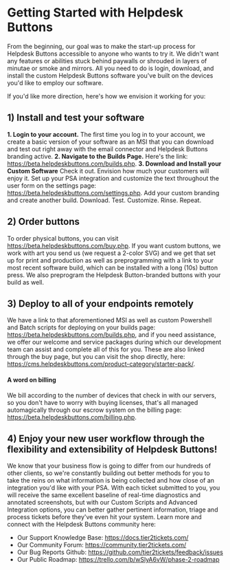 # Getting Started with Helpdesk Buttons
From the beginning, our goal was to make the start-up process for Helpdesk Buttons accessible to anyone who wants to try it. We didn't want any features or abilities stuck behind paywalls or shrouded in layers of minutae or smoke and mirrors. All you need to do is login, download, and install the custom Helpdesk Buttons software you've built on the devices you'd like to employ our software.

If you'd like more direction, here's how we envision it working for you:

## 1) Install and test your software
**1. Login to your account.**
The first time you log in to your account, we create a basic version of your software as an MSI that you can download and test out right away with the email connector and Helpdesk Buttons branding active.
**2. Navigate to the Builds Page.**
Here's the link: https://beta.helpdeskbuttons.com/builds.php.
**3. Download and Install your Custom Software**
Check it out. Envision how much your customers will enjoy it. Set up your PSA integration and customize the text throughout the user form on the settings page: https://beta.helpdeskbuttons.com/settings.php. Add your custom branding and create another build. Download. Test. Customize. Rinse. Repeat.

## 2) Order buttons
To order physical buttons, you can visit https://beta.helpdeskbuttons.com/buy.php. If you want custom buttons, we work with art you send us (we request a 2-color SVG) and we get that set up for print and production as well as preprogramming with a link to your most recent software build, which can be installed with a long (10s) button press. We also preprogram the Helpdesk Button-branded buttons with your build as well.

## 3) Deploy to all of your endpoints remotely
We have a link to that aforementioned MSI as well as custom Powershell and Batch scripts for deploying on your builds page: https://beta.helpdeskbuttons.com/builds.php, and if you need assistance, we offer our welcome and service packages during which our development team can assist and complete all of this for you. These are also linked through the buy page, but you can visit the shop directly, here: https://cms.helpdeskbuttons.com/product-category/starter-pack/.

#### A word on billing
We bill according to the number of devices that check in with our servers, so you don't have to worry with buying licenses, that's all managed automagically through our escrow system on the billing page: https://beta.helpdeskbuttons.com/billing.php.

## 4) Enjoy your new user workflow through the flexibility and extensibility of Helpdesk Buttons!
We know that your business flow is going to differ from our hundreds of other clients, so we're constantly building out better methods for you to take the reins on what information is being collected and how close of an integration you'd like with your PSA. With each ticket submitted to you, you will receive the same excellent baseline of real-time diagnostics and annotated screenshots, but with our Custom Scripts and Advanced Integration options, you can better gather pertinent information, triage and process tickets before they've even hit your system. Learn more and connect with the Helpdesk Buttons community here:
- Our Support Knowledge Base: https://docs.tier2tickets.com/
- Our Community Forum:  https://community.tier2tickets.com/
- Our Bug Reports Github: https://github.com/tier2tickets/feedback/issues
- Our Public Roadmap: https://trello.com/b/wSlyA6vW/phase-2-roadmap

